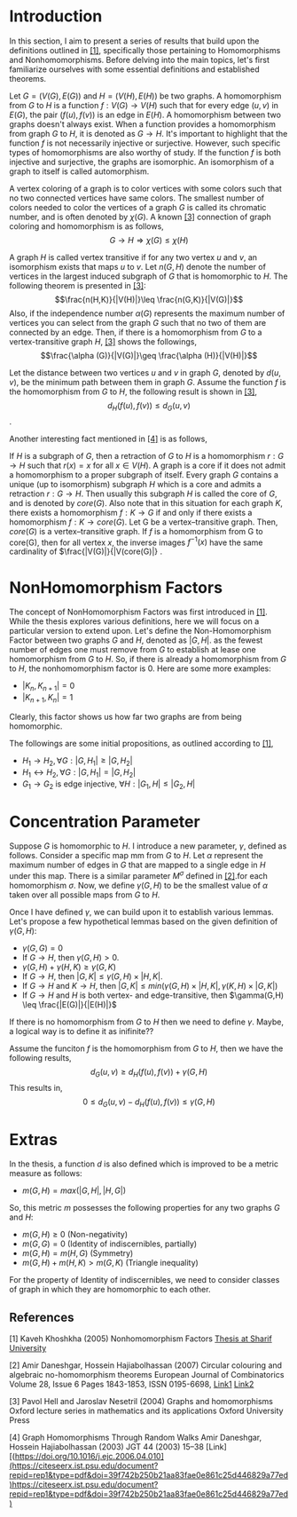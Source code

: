 # Introduction
In this section, I aim to present a series of results that build upon the definitions outlined in [[1]](#1), specifically those pertaining to Homomorphisms and Nonhomomorphisms. Before delving into the main topics, let's first familiarize ourselves with some essential definitions and established theorems.

Let $G=(V(G),E(G))$ and $H=(V(H),E(H))$ be two graphs. A homomorphism from $G$ to $H$ is a function $f:V(G)→V(H)$ such that for every edge $(u,v)$ in $E(G)$, the pair $(f(u),f(v))$ is an edge in $E(H)$. A homomorphism between two graphs doesn't always exist. When a function provides a homomorphism from graph $G$ to $H$, it is denoted as $G\rightarrow H$. It's important to highlight that the function $f$ is not necessarily injective or surjective. However, such specific types of homomorphisms are also worthy of study. If the function $f$ is both injective and surjective, the graphs are isomorphic. An isomorphism of a graph to itself is called automorphism. 

A vertex coloring of a graph is to color vertices with some colors such that no two connected vertices have same colors. The smallest number of colors needed to color the vertices of a graph $G$ is called its chromatic number, and is often denoted by $\chi (G)$. A known [[3]](#3) connection of graph coloring and homomorphism is as follows,
$$G\rightarrow H \Rightarrow \chi (G)\leq\chi (H)$$

A graph $H$ is called vertex transitive if for any two vertex $u$ and $v$, an isomorphism exists that maps $u$ to $v$. Let $n(G,H)$ denote the number of vertices in the largest induced subgraph of $G$ that is homomorphic to $H$. The following theorem is presented in [[3]](#3):
$$\frac{n(H,K)}{|V(H)|}\leq \frac{n(G,K)}{|V(G)|}$$
Also, if the independence number $\alpha(G)$ represents the maximum number of vertices you can select from the graph $G$ such that no two of them are connected by an edge. Then, if there is a homomorphism from $G$ to a vertex-transitive graph $H$,  [[3]](#3) shows the followings,
$$\frac{\alpha (G)}{|V(G)|}\geq \frac{\alpha (H)}{|V(H)|}$$

Let the distance between two vertices $u$ and $v$ in graph $G$, denoted by $d(u,v)$, be the minimum path between them in graph $G$. Assume the function $f$ is the homomorphism from $G$ to $H$, the following result is shown in  [[3]](#3),
$$d_H(f(u), f(v)) \leq d_G(u,v)$$.

Another interesting fact mentioned in [[4]](#4) is as follows,

If $H$ is a subgraph of $G$, then a retraction of $G$ to $H$ is a homomorphism $r : G \rightarrow H$ such that $r(x) = x$ for all $x \in V (H)$. A graph is a core if it does not admit a homomorphism to a proper subgraph
of itself. Every graph $G$ contains a unique (up to isomorphism) subgraph $H$ which is a core and admits a retraction $r : G \rightarrow H$. Then usually this subgraph $H$ is called the core of $G$, and is denoted by $core(G)$. Also note that in this situation for each graph $K$, there exists a homomorphism $f : K \rightarrow G$ if and only if there exists a homomorphism $f : K \rightarrow core(G)$.
Let G be a vertex–transitive graph. Then, $core(G)$ is a vertex–transitive graph. If $f$ is a homomorphism from G to core(G), then for all vertex $x$, the inverse images $f^{−1}(x)$ have the same cardinality of $\frac{|V(G)|}{|V(core(G)|} .

# NonHomomorphism Factors
The concept of NonHomomorphism Factors was first introduced in [[1]](#1). While the thesis explores various definitions, here we will focus on a particular version to extend upon. Let's define the Non-Homomorphism Factor between two graphs $G$ and $H$,  denoted as $|G,H|$. as the fewest number of edges one must remove from $G$ to establish at lease one homomorphism from $G$ to $H$. So, if there is already a homomorphism from $G$ to $H$, the nonhomomorphism factor is $0$. Here are some more examples:
- $|K_n,K_{n+1}|=0$
- $|K_{n+1},K_n|=1$

Clearly, this factor shows us how far two graphs are from being homomorphic. 

The followings are some initial propositions, as outlined according to [[1]](#1), 
- $H_1 \rightarrow H_2, \forall G: |G,H_1| \geq |G,H_2|$
- $H_1 \leftrightarrow H_2, \forall G: |G,H_1| = |G,H_2|$
- $G_1 \rightarrow G_2$ is edge injective, $\forall H: |G_1,H| \leq |G_2,H|$



# Concentration Parameter
Suppose $G$ is homomorphic to $H$. I introduce a new parameter, $\gamma$, defined as follows. Consider a specific map mm from $G$ to $H$. Let $\alpha$ represent the maximum number of edges in $G$ that are mapped to a single edge in $H$ under this map. There is a similar parameter $M^{\sigma}$ defined in [[2]](#2).for each homomorphism $\sigma$. Now, we define $\gamma(G,H)$ to be the smallest value of $\alpha$ taken over all possible maps from $G$ to $H$.

Once I have defined $\gamma$, we can build upon it to establish various lemmas. Let's propose a few hypothetical lemmas based on the given definition of $\gamma(G, H)$:
- $\gamma(G,G)=0$
- If $G\rightarrow H$, then $\gamma(G,H) > 0$.
- $\gamma(G, H) + \gamma(H,K) \geq \gamma(G,K)$
- If $G\rightarrow H$, then $|G,K| \leq \gamma (G,H)\times|H,K|$.
- If $G\rightarrow H$ and $K\rightarrow H$, then $|G,K| \leq min(\gamma (G,H)\times|H,K|, \gamma (K,H)\times|G,K|)$
- If $G\rightarrow H$ and $H$ is both vertex- and edge-transitive, then $\gamma(G,H) \leq \frac{|E(G)|}{|E(H)|}$
 
If there is no homomorphism from $G$ to $H$ then we need to define $\gamma$. Maybe, a logical way is to define it as inifinite??

Assume the funciton $f$ is the homomorphism from $G$ to $H$, then we have the following results,
$$d_G(u,v)  \geq d_H(f(u), f(v)) + \gamma (G,H)$$
This results in,
$$0 \leq d_G(u,v)  - d_H(f(u), f(v)) \leq \gamma (G,H)$$


# Extras
In the thesis, a function $d$ is also defined which is improved to be a metric measure as follows:
- $m(G,H) = max(|G,H|,|H,G|)$

So, this metric $m$ possesses the following properties for any two graphs $G$ and $H$:
- $m(G,H) \geq 0$ (Non-negativity)
- $m(G,G) = 0$  (Identity of indiscernibles, partially)
- $m(G,H) = m(H,G)$  (Symmetry)
- $m(G,H) + m(H,K) > m(G,K)$  (Triangle inequality)

For the property of Identity of indiscernibles, we need to consider classes of graph in which they are homomorphic to each other. 


## References
<a id="1">[1]</a> 
Kaveh Khoshkha (2005)
Nonhomomorphism Factors
[Thesis at Sharif University](http://library.sharif.ir/parvan/resource/286721/%D9%85%D8%B9%DB%8C%D8%A7%D8%B1%D9%87%D8%A7%DB%8C%DB%8C-%D8%A7%D8%B2-%D8%B9%D8%AF%D9%85-%D9%88%D8%AC%D9%88%D8%AF-%D9%87%D9%85-%D8%B1%DB%8C%D8%AE%D8%AA%DB%8C-%D8%AF%D8%B1-%DA%AF%D8%B1%D8%A7%D9%81-%D9%87%D8%A7/&from=search&&query=%D9%87%D9%85%20%D8%B1%DB%8C%D8%AE%D8%AA%DB%8C%20homomorphism&field=subjectkeyword&count=20&execute=true#!resource)

<a id="2">[2]</a> 
Amir Daneshgar, Hossein Hajiabolhassan (2007)
Circular colouring and algebraic no-homomorphism theorems
European Journal of Combinatorics
Volume 28, Issue 6
Pages 1843-1853,
ISSN 0195-6698,
[Link1](https://doi.org/10.1016/j.ejc.2006.04.010)
[Link2](https://www.sciencedirect.com/science/article/pii/S0195669806000898)

<a id="3">[3]</a> 
Pavol Hell and Jaroslav Nesetril (2004)
Graphs and homomorphisms
Oxford lecture series in mathematics and its applications
Oxford University Press

<a id="4">[4]</a> 
Graph Homomorphisms Through Random Walks
Amir Daneshgar, Hossein Hajiabolhassan (2003)
JGT 44 (2003) 15–38
[Link][(https://doi.org/10.1016/j.ejc.2006.04.010](https://citeseerx.ist.psu.edu/document?repid=rep1&type=pdf&doi=39f742b250b21aa83fae0e861c25d446829a77ed)https://citeseerx.ist.psu.edu/document?repid=rep1&type=pdf&doi=39f742b250b21aa83fae0e861c25d446829a77ed)
